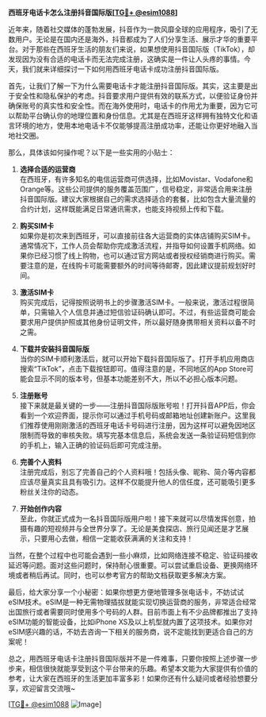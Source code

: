 **西班牙电话卡怎么注册抖音国际版[[TG💪+ @esim1088](https://t.me/s/esim1088)]**

近年来，随着社交媒体的蓬勃发展，抖音作为一款风靡全球的应用程序，吸引了无数用户。无论是在国内还是海外，抖音都成为了人们分享生活、展示才华的重要平台。对于那些在西班牙生活的朋友们来说，如果想使用抖音国际版（TikTok），却发现因为没有合适的电话卡而无法完成注册，这确实是一件让人头疼的事情。今天，我们就来详细探讨一下如何用西班牙电话卡成功注册抖音国际版。

首先，让我们了解一下为什么需要电话卡才能注册抖音国际版。其实，这主要是出于安全性和隐私保护的考虑。抖音要求用户提供有效的联系方式，以便验证身份并确保账号的真实性和安全性。而在海外使用时，电话卡的作用尤为重要，因为它可以帮助平台确认你的地理位置和身份信息。尤其是在西班牙这样拥有独特文化和语言环境的地方，使用本地电话卡不仅能够提高注册成功率，还能让你更好地融入当地社交圈。

那么，具体该如何操作呢？以下是一些实用的小贴士：

1. **选择合适的运营商**  
   在西班牙，有许多知名的电信运营商可供选择，比如Movistar、Vodafone和Orange等。这些公司提供的服务覆盖范围广，信号稳定，非常适合用来注册抖音国际版。建议大家根据自己的需求选择适合的套餐，比如包含大量流量的合约计划，这样既能满足日常通讯需求，也能支持视频上传和下载。

2. **购买SIM卡**  
   如果你是初次来到西班牙，可以直接前往各大运营商的实体店铺购买SIM卡。通常情况下，工作人员会帮助你完成激活流程，并指导如何设置手机网络。如果你已经习惯了线上购物，也可以通过官方网站或者授权经销商进行购买。需要注意的是，在线购卡可能需要额外的时间等待邮寄，因此建议提前规划好时间。

3. **激活SIM卡**  
   购买完成后，记得按照说明书上的步骤激活SIM卡。一般来说，激活过程很简单，只需输入个人信息并通过短信验证码确认即可。不过，有些运营商可能会要求用户提供护照或其他身份证明文件，所以最好随身携带相关资料以备不时之需。

4. **下载并安装抖音国际版**  
   当你的SIM卡顺利激活后，就可以开始下载抖音国际版了。打开手机应用商店搜索“TikTok”，点击下载按钮即可。值得注意的是，不同地区的App Store可能会显示不同的版本号，但基本功能差别不大，所以不必担心版本问题。

5. **注册账号**  
   接下来就是最关键的一步——注册抖音国际版账号啦！打开抖音APP后，你会看到一个欢迎界面，提示你可以通过手机号码或邮箱地址创建新账户。这里我们推荐使用刚刚激活的西班牙电话卡号码进行注册，因为这样可以避免因地区限制而导致的审核失败。填写完基本信息后，系统会发送一条验证码短信到你的手机上，输入正确的验证码后即可完成注册。

6. **完善个人资料**  
   注册完成后，别忘了完善自己的个人资料哦！包括头像、昵称、简介等内容都应该尽量真实且具有吸引力。这样不仅能提升他人的信任度，还可能吸引更多粉丝关注你的动态。

7. **开始创作内容**  
   至此，你就正式成为一名抖音国际版用户啦！接下来就可以尽情发挥创意，拍摄有趣的短视频并与全世界分享了。无论是美食探店、旅行见闻还是才艺展示，只要用心去做，相信一定能收获满满的关注和支持！

当然，在整个过程中也可能会遇到一些小麻烦，比如网络连接不稳定、验证码接收延迟等问题。面对这些问题时，保持耐心很重要。可以尝试重启设备、更换网络环境或者稍后再试。同时，也可以参考官方的帮助文档获取更多解决方案。

最后，给大家分享一个小秘密：如果你想更方便地管理多张电话卡，不妨试试eSIM技术。eSIM是一种无需物理插拔就能实现切换运营商的服务，非常适合经常出国旅行或者需要同时使用多个号码的人群。目前市面上有不少品牌都推出了支持eSIM功能的智能设备，比如iPhone XS及以上机型就内置了这项技术。如果你对eSIM感兴趣的话，不妨去咨询一下相关的服务商，说不定能找到更适合自己的方案呢！

总之，用西班牙电话卡注册抖音国际版并不是一件难事，只要你按照上述步骤一步步来，相信很快就能享受到这个平台带来的乐趣。希望本文能为大家提供有价值的参考，让大家在西班牙的生活更加丰富多彩！如果你还有什么疑问或者经验想要分享，欢迎留言交流哦~

[[TG💪+ @esim1088](https://t.me/s/esim1088) ![Image](https://i.postimg.cc/4NQfJmqS/Snipaste-2025-05-13-00-14-12.png)]